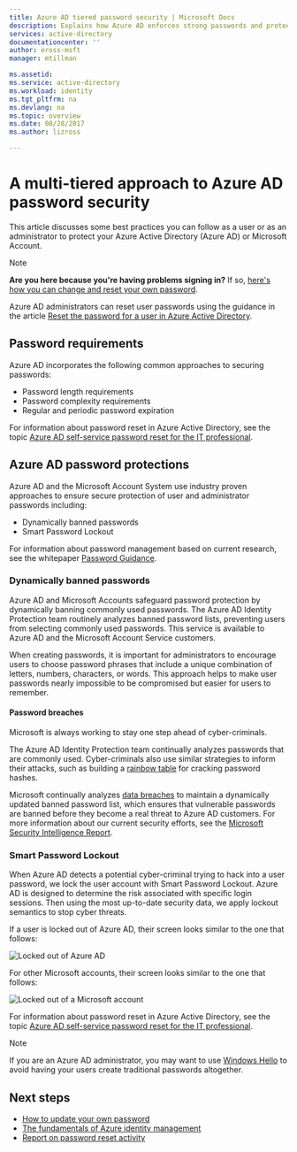 ```yaml
---
title: Azure AD tiered password security | Microsoft Docs
description: Explains how Azure AD enforces strong passwords and protects users passwords from cyber criminals,
services: active-directory
documentationcenter: ''
author: eross-msft
manager: mtillman

ms.assetid:
ms.service: active-directory
ms.workload: identity
ms.tgt_pltfrm: na
ms.devlang: na
ms.topic: overview
ms.date: 08/28/2017
ms.author: lizross

---
```

# A multi-tiered approach to Azure AD password security

This article discusses some best practices you can follow as a user or as an administrator to protect your Azure Active Directory (Azure AD) or Microsoft Account.

 > [!NOTE]
 > **Are you here because you're having problems signing in?** If so, [here's how you can change and reset your own password](active-directory-passwords-update-your-own-password.md).
 >
 > Azure AD administrators can reset user passwords using the guidance in the article [Reset the password for a user in Azure Active Directory](fundamentals/active-directory-users-reset-password-azure-portal.md).
 >

## Password requirements

Azure AD incorporates the following common approaches to securing passwords:

* Password length requirements
* Password complexity requirements
* Regular and periodic password expiration

For information about password reset in Azure Active Directory, see the topic [Azure AD self-service password reset for the IT professional](active-directory-passwords-update-your-own-password.md).

## Azure AD password protections

Azure AD and the Microsoft Account System use industry proven approaches to ensure secure protection of user and administrator passwords including:

* Dynamically banned passwords
* Smart Password Lockout

For information about password management based on current research, see the whitepaper [Password Guidance](https://aka.ms/passwordguidance).

### Dynamically banned passwords

Azure AD and Microsoft Accounts safeguard password protection by dynamically banning commonly used passwords. The Azure AD Identity Protection team routinely analyzes banned password lists, preventing users from selecting commonly used passwords. This service is available to Azure AD and the Microsoft Account Service customers.

When creating passwords, it is important for administrators to encourage users to choose password phrases that include a unique combination of letters, numbers, characters, or words. This approach helps to make user passwords nearly impossible to be compromised but easier for users to remember.

#### Password breaches

Microsoft is always working to stay one step ahead of cyber-criminals.

The Azure AD Identity Protection team continually analyzes passwords that are commonly used. Cyber-criminals also use similar strategies to inform their attacks, such as building a [rainbow table](https://en.wikipedia.org/wiki/Rainbow_table) for cracking password hashes.

Microsoft continually analyzes [data breaches](https://www.privacyrights.org/data-breaches) to maintain a dynamically updated banned password list, which ensures that vulnerable passwords are banned before they become a real threat to Azure AD customers. For more information about our current security efforts, see the [Microsoft Security Intelligence Report](https://www.microsoft.com/security/sir/default.aspx).

### Smart Password Lockout

When Azure AD detects a potential cyber-criminal trying to hack into a user password, we lock the user account with Smart Password Lockout. Azure AD is designed to determine the risk associated with specific login sessions. Then using the most up-to-date security data, we apply lockout semantics to stop cyber threats.

If a user is locked out of Azure AD, their screen looks similar to the one that follows:

  ![Locked out of Azure AD](./media/active-directory-secure-passwords/locked-out-azuread.png)

For other Microsoft accounts, their screen looks similar to the one that follows:

  ![Locked out of a Microsoft account](./media/active-directory-secure-passwords/locked-out-ms-accounts.png)

For information about password reset in Azure Active Directory, see the topic [Azure AD self-service password reset for the IT professional](active-directory-passwords-update-your-own-password.md).

  >[!NOTE]
  >If you are an Azure AD administrator, you may want to use [Windows Hello](https://www.microsoft.com/windows/windows-hello) to avoid having your users create traditional passwords altogether.
  >

## Next steps

* [How to update your own password](active-directory-passwords-update-your-own-password.md)
* [The fundamentals of Azure identity management](fundamentals-identity.md)
* [Report on password reset activity](authentication/howto-sspr-reporting.md)
